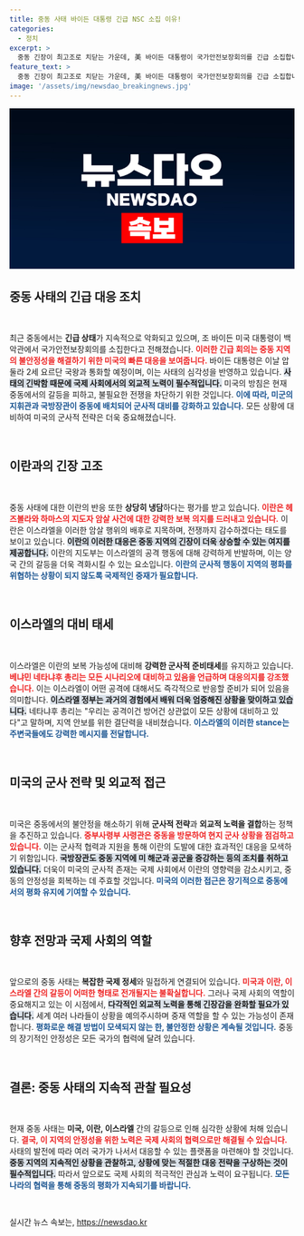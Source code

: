 ```yaml
---
title: 중동 사태 바이든 대통령 긴급 NSC 소집 이유!
categories:
  - 정치
excerpt: >
  중동 긴장이 최고조로 치닫는 가운데, 美 바이든 대통령이 국가안전보장회의를 긴급 소집합니다. 하마스와 헤즈볼라 지도자 암살로 국제 정세가 급변하고, 이란은 보복 의지를 내비치고 있습니다. 클릭하여 더 많은 정보를 확인하세요!
feature_text: >
  중동 긴장이 최고조로 치닫는 가운데, 美 바이든 대통령이 국가안전보장회의를 긴급 소집합니다. 하마스와 헤즈볼라 지도자 암살로 국제 정세가 급변하고, 이란은 보복 의지를 내비치고 있습니다. 클릭하여 더 많은 정보를 확인하세요!
image: '/assets/img/newsdao_breakingnews.jpg'
---
```


<p><img src="/assets/img/newsdao_breakingnews.jpg" alt="flaretime 속보" /></p>

<h2 data-ke-size="size26">중동 사태의 긴급 대응 조치</h2>

<p data-ke-size="size16">&nbsp;</p>

<p>최근 중동에서는 <b>긴급 상태</b>가 지속적으로 악화되고 있으며, 조 바이든 미국 대통령이 백악관에서 국가안전보장회의를 소집한다고 전해졌습니다. <b><span style="color: #ee2323;">이러한 긴급 회의는 중동 지역의 불안정성을 해결하기 위한 미국의 빠른 대응을 보여줍니다.</span></b> 바이든 대통령은 이날 압둘라 2세 요르단 국왕과 통화할 예정이며, 이는 사태의 심각성을 반영하고 있습니다. <b><span style="background-color: #21538527;">사태의 긴박함 때문에 국제 사회에서의 외교적 노력이 필수적입니다.</span></b> 미국의 방침은 현재 중동에서의 갈등을 피하고, 불필요한 전쟁을 차단하기 위한 것입니다. <b><span style="color: #1a5490;">이에 따라, 미군의 지휘관과 국방장관이 중동에 배치되어 군사적 대비를 강화하고 있습니다.</span></b> 모든 상황에 대비하여 미국의 군사적 전략은 더욱 중요해졌습니다.</p>

<p data-ke-size="size16">&nbsp;</p>

<h2 data-ke-size="size26">이란과의 긴장 고조</h2>

<p data-ke-size="size16">&nbsp;</p>

<p>중동 사태에 대한 이란의 반응 또한 <b>상당히 냉담</b>하다는 평가를 받고 있습니다. <b><span style="color: #ee2323;">이란은 헤즈볼라와 하마스의 지도자 암살 사건에 대한 강력한 보복 의지를 드러내고 있습니다.</span></b> 이란은 이스라엘을 이러한 암살 행위의 배후로 지목하며, 전쟁까지 감수하겠다는 태도를 보이고 있습니다. <b><span style="background-color: #21538527;">이란의 이러한 대응은 중동 지역의 긴장이 더욱 상승할 수 있는 여지를 제공합니다.</span></b> 이란의 지도부는 이스라엘의 공격 행동에 대해 강력하게 반발하며, 이는 양국 간의 갈등을 더욱 격화시킬 수 있는 요소입니다. <b><span style="color: #1a5490;">이란의 군사적 행동이 지역의 평화를 위협하는 상황이 되지 않도록 국제적인 중재가 필요합니다.</span></b></p>

<p data-ke-size="size16">&nbsp;</p>

<h2 data-ke-size="size26">이스라엘의 대비 태세</h2>

<p data-ke-size="size16">&nbsp;</p>

<p>이스라엘은 이란의 보복 가능성에 대비해 <b>강력한 군사적 준비태세</b>를 유지하고 있습니다. <b><span style="color: #ee2323;">베냐민 네타냐후 총리는 모든 시나리오에 대비하고 있음을 언급하며 대응의지를 강조했습니다.</span></b> 이는 이스라엘이 어떤 공격에 대해서도 즉각적으로 반응할 준비가 되어 있음을 의미합니다. <b><span style="background-color: #21538527;">이스라엘 정부는 과거의 경험에서 배워 더욱 엄중해진 상황을 맞이하고 있습니다.</span></b> 네타냐후 총리는 "우리는 공격이건 방어건 상관없이 모든 상황에 대비하고 있다"고 말하며, 지역 안보를 위한 결단력을 내비쳤습니다. <b><span style="color: #1a5490;">이스라엘의 이러한 stance는 주변국들에도 강력한 메시지를 전달합니다.</span></b></p>

<p data-ke-size="size16">&nbsp;</p>

<h2 data-ke-size="size26">미국의 군사 전략 및 외교적 접근</h2>

<p data-ke-size="size16">&nbsp;</p>

<p>미국은 중동에서의 불안정을 해소하기 위해 <b>군사적 전략</b>과 <b>외교적 노력을 결합</b>하는 정책을 추진하고 있습니다. <b><span style="color: #ee2323;">중부사령부 사령관은 중동을 방문하여 현지 군사 상황을 점검하고 있습니다.</span></b> 이는 군사적 협력과 지원을 통해 이란의 도발에 대한 효과적인 대응을 모색하기 위함입니다. <b><span style="background-color: #21538527;">국방장관도 중동 지역에 미 해군과 공군을 증강하는 등의 조치를 취하고 있습니다.</span></b> 더욱이 미국의 군사적 존재는 국제 사회에서 이란의 영향력을 감소시키고, 중동의 안정성을 회복하는 데 주효할 것입니다. <b><span style="color: #1a5490;">미국의 이러한 접근은 장기적으로 중동에서의 평화 유지에 기여할 수 있습니다.</span></b></p>

<p data-ke-size="size16">&nbsp;</p>

<h2 data-ke-size="size26">향후 전망과 국제 사회의 역할</h2>

<p data-ke-size="size16">&nbsp;</p>

<p>앞으로의 중동 사태는 <b>복잡한 국제 정세</b>와 밀접하게 연결되어 있습니다. <b><span style="color: #ee2323;">미국과 이란, 이스라엘 간의 갈등이 어떠한 형태로 전개될지는 불확실합니다.</span></b> 그러나 국제 사회의 역할이 중요해지고 있는 이 시점에서, <b><span style="background-color: #21538527;">다각적인 외교적 노력을 통해 긴장감을 완화할 필요가 있습니다.</span></b> 세계 여러 나라들이 상황을 예의주시하며 중재 역할을 할 수 있는 가능성이 존재합니다. <b><span style="color: #1a5490;">평화로운 해결 방법이 모색되지 않는 한, 불안정한 상황은 계속될 것입니다.</span></b> 중동의 장기적인 안정성은 모든 국가의 협력에 달려 있습니다.</p>

<p data-ke-size="size16">&nbsp;</p>

<h2 data-ke-size="size26">결론: 중동 사태의 지속적 관찰 필요성</h2>

<p data-ke-size="size16">&nbsp;</p>

<p>현재 중동 사태는 <b>미국, 이란, 이스라엘</b> 간의 갈등으로 인해 심각한 상황에 처해 있습니다. <b><span style="color: #ee2323;">결국, 이 지역의 안정성을 위한 노력은 국제 사회의 협력으로만 해결될 수 있습니다.</span></b> 사태의 발전에 따라 여러 국가가 나서서 대응할 수 있는 플랫폼을 마련해야 할 것입니다. <b><span style="background-color: #21538527;">중동 지역의 지속적인 상황을 관찰하고, 상황에 맞는 적절한 대응 전략을 구상하는 것이 필수적입니다.</span></b> 따라서 앞으로도 국제 사회의 적극적인 관심과 노력이 요구됩니다. <b><span style="color: #1a5490;">모든 나라의 협력을 통해 중동의 평화가 지속되기를 바랍니다.</span></b></p>

<p data-ke-size="size16">&nbsp;</p>
실시간 뉴스 속보는, <a href="https://newsdao.kr" rel="dofollow">https://newsdao.kr</a>


